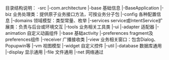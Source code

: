 目录结构说明：
-src
  |-com.architecture
      |-base                   基础信息
            |-BaseApplication
      |-biz                    业务处理类：提供原子业务接口方法，可按业务分子包
      |-config                 各种配置信息
      |-domains                领域模型：类型常量、枚举
      |-services               service或IntentService扩展类：负责与后台或环境交互
      |-tools                  业务相关工具类
      |-ui
          |-adapter            适配器
          |-animation          自定义动画组件
          |-base               基础activity
          |-preferences        fragment及preferences组件
          |-receiver           广播接收类
          |-view               业务相关窗口：包含Dialog、Popupwin等
          |-vm                 视图模型
          |-widget             自定义控件
      |-util
          |-database           数据库通用
          |-display            显示通用
          |-file               文件通用
          |-net                网络通过